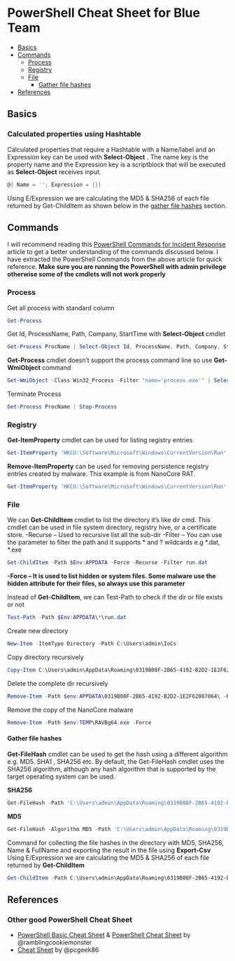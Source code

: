 # PowerShell Cheat Sheet for Blue Team

- [Basics](#basics)
- [Commands](#commands)
    - [Process](#process)
    - [Registry](#registry)
    - [File](#file)
        - [Gather file hashes](gather-file-hashes)
- [References](references)


## Basics
### Calculated properties using Hashtable
Calculated properties that require a Hashtable with a Name/label and an Expression key can be used with **Select-Object** . The name key is the property name and the Expression key is a scriptblock that will be executed as **Select-Object** receives input.
```powershell
@{ Name = ''; Expression = {}}
```
Using E/Expression we are calculating the MD5 & SHA256 of each file returned by Get-ChildItem as shown below in the [gather file hashes](#gather-file-hashes) section.

## Commands
I will recommend reading this [PowerShell Commands for Incident Response](https://www.securityinbits.com/incident-response/powershell-commands-for-incident-response/) article to get a better understanding of the commands discussed below. I have extracted the PowerShell Commands from the above article for quick reference.
**Make sure you are running the PowerShell with admin privilege otherwise some of the cmdlets will not work properly**

### Process
Get all process with standard column
```powershell
Get-Process
```

Get Id, ProcessName, Path, Company, StartTime with **Select-Object** cmdlet
```powershell
Get-Process ProcName | Select-Object Id, ProcessName, Path, Company, StartTime | Format-Table
```

**Get-Process** cmdlet doesn’t support the process command line so use **Get-WmiObject** command
```powershell
Get-WmiObject -Class Win32_Process -Filter "name='process.exe'" | Select-Object ProcessId, ProcessName, CommandLine
```

Terminate Process
```powershell
Get-Process ProcName | Stop-Process
```

### Registry
**Get-ItemProperty** cmdlet can be used for listing registry entries
```powershell
Get-ItemProperty 'HKCU:\Software\Microsoft\Windows\CurrentVersion\Run' -Name 'IMAP Service'
```
**Remove-ItemProperty** can be used for removing persistence registry entries created by malware. This example is from NanoCore RAT.
```powershell
Get-ItemProperty 'HKCU:\Software\Microsoft\Windows\CurrentVersion\Run' | Remove-ItemProperty -Name 'IMAP Service'
```
### File
We can **Get-ChildItem** cmdlet to list the directory it’s like dir cmd. This cmdlet can be used in file system directory, registry hive, or a certificate store.
-Recurse – Used to recursive list all the sub-dir
-Filter – You can use the parameter to filter the path and it supports * and ? wildcards e.g *.dat, *.exe
```powershell
Get-ChildItem -Path $Env:APPDATA -Force -Recurse -Filter run.dat
```
**-Force – It is used to list hidden or system files. Some malware use the hidden attribute for their files, so always use this parameter**

Instead of **Get-ChildItem**, we can Test-Path to check if the dir or file exists or not
```powershell
Test-Path -Path $Env:APPDATA\*\run.dat
```
Create new directory
```powershell
New-Item -ItemType Directory -Path C:\Users\admin\IoCs
```

Copy directory recursively
```powershell
Copy-Item C:\Users\admin\AppData\Roaming\0319B08F-2B65-4192-B2D2-1E2F62087064\ -Destination C:\Users\admin\IoCs\ -Recurse
```

Delete the complete dir recursively
```powershell
Remove-Item -Path $env:APPDATA\0319B08F-2B65-4192-B2D2-1E2F62087064\ -Recurse -Force
```

Remove the copy of the NanoCore malware
```powershell
Remove-Item -Path $env:TEMP\RAVBg64.exe -Force
```

#### Gather file hashes
**Get-FileHash** cmdlet can be used to get the hash using a different algorithm e.g. MD5. SHA1 , SHA256 etc. By default, the Get-FileHash cmdlet uses the SHA256 algorithm, although any hash algorithm that is supported by the target operating system can be used.

**SHA256**
```powershell
Get-FileHash -Path 'C:\Users\admin\AppData\Roaming\0319B08F-2B65-4192-B2D2-1E2F62087064\IMAP Service\imapsv.exe'
```

**MD5**
```powershell
Get-FileHash -Algorithm MD5 -Path 'C:\Users\admin\AppData\Roaming\0319B08F-2B65-4192-B2D2-1E2F62087064\IMAP Service\imapsv.exe'
```

Command for collecting the file hashes in the directory with MD5, SHA256, Name & FullName and exporting the result in the file using **Export-Csv**
Using E/Expression we are calculating the MD5 & SHA256 of each file returned by **Get-ChildItem**

```powershell
Get-ChildItem -Path C:\Users\admin\AppData\Roaming\0319B08F-2B65-4192-B2D2-1E2F62087064\ -Force -Recurse -File | Select-Object @{Name='MD5';E={(Get-FileHash -Algorithm MD5 $_).Hash}}, @{N='SHA256';E={(Get-FileHash -Algorithm SHA256 $_).Hash}},Name, FullName | Export-Csv -Path FileHashes.csv
```

## References
### Other good PowerShell Cheat Sheet
* [PowerShell Basic Cheat Sheet](http://ramblingcookiemonster.github.io/images/Cheat-Sheets/powershell-basic-cheat-sheet2.pdf) & [PowerShell Cheat Sheet](http://ramblingcookiemonster.github.io/images/Cheat-Sheets/powershell-cheat-sheet.pdf) by @ramblingcookiemonster
* [Cheat Sheet](https://gist.github.com/pcgeek86/336e08d1a09e3dd1a8f0a30a9fe61c8a) by @pcgeek86 
